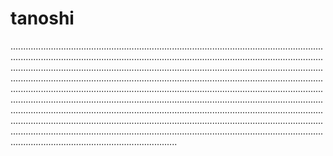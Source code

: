 # tanoshi

..............................................................................................................................................................................................................................................................................................................................................................................................................................................................................................................................................................................................................................................................................................................................................................................................................................................................................................................................................................................................................................................................................................................................................................................................................................